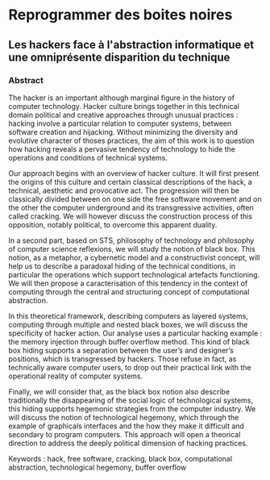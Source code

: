 # Reprogrammer des boites noires
## Les hackers face à l'abstraction informatique et une omniprésente disparition du technique

### Abstract

The hacker is an important although marginal figure in the history of computer technology. Hacker culture brings together in this technical domain political and creative approaches through unusual practices : hacking involve a particular relation to computer systems, between software creation and hijacking. Without minimizing the diversity and evolutive character of thoses practices, the aim of this work is to question how hacking reveals a pervasive tendency of technology to hide the operations and conditions of technical systems.

Our approach begins with an overview of hacker culture. It will first present the origins of this culture and certain classical descriptions of the hack, a technical, aesthetic and provocative act. The progression will then be classically divided between on one side the free software movement and on the other the computer underground and its transgressive activities, often called cracking. We will however discuss the construction process of this opposition, notably political, to overcome this apparent duality.

In a second part, based on STS, philosophy of technology and philosophy of computer science reflexions, we will study the notion of black box. This notion, as a metaphor, a cybernetic model and a constructivist concept, will help us to describe a paradoxal hiding of the technical conditions, in particular the operations which support technological artefacts functioning. We will then propose a caracterisation of this tendency in the context of computing through the central and structuring concept of computational abstraction.

In this theoretical framework, describing computers as layered systems, computing through multiple and nested black boxes, we will discuss the specificity of hacker action. Our analyse uses a particular hacking example : the memory injection through buffer overflow method. This kind of black box hiding supports a separation between the user’s and designer’s positions, which is transgressed by hackers. Those refuse in fact, as technically aware computer users, to drop out their practical link with the operational reality of computer systems.

Finally, we will consider that, as the black box notion also describe traditionally the disappearing of the social logic of technological systems, this hiding supports hegemonic strategies from the computer industry. We will discuss the notion of technological hegemony, which through the example of graphicals interfaces and the how they make it difficult and secondary to program computers. This approach will open a theorical direction to address the deeply political dimension of hacking practices.

Keywords : hack, free software, cracking, black box, computational abstraction, technological hegemony, buffer overflow
